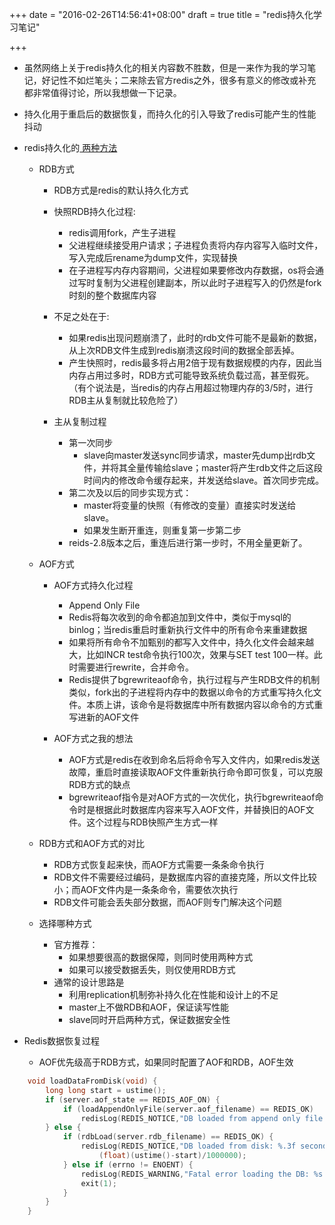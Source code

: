 +++
date = "2016-02-26T14:56:41+08:00"
draft = true
title = "redis持久化学习笔记"

+++

* 虽然网络上关于redis持久化的相关内容数不胜数，但是一来作为我的学习笔记，好记性不如烂笔头；二来除去官方redis之外，很多有意义的修改或补充都非常值得讨论，所以我想做一下记录。

* 持久化用于重启后的数据恢复，而持久化的引入导致了redis可能产生的性能抖动

* redis持久化的[ 两种方法 ](http://www.cnblogs.com/zhoujinyi/archive/2013/05/26/3098508.html)
    * RDB方式
        * RDB方式是redis的默认持久化方式
        * 快照RDB持久化过程:
            * redis调用fork，产生子进程
            * 父进程继续接受用户请求；子进程负责将内存内容写入临时文件，写入完成后rename为dump文件，实现替换
            * 在子进程写内存内容期间，父进程如果要修改内存数据，os将会通过写时复制为父进程创建副本，所以此时子进程写入的仍然是fork时刻的整个数据库内容
        * 不足之处在于:
            * 如果redis出现问题崩溃了，此时的rdb文件可能不是最新的数据，从上次RDB文件生成到redis崩溃这段时间的数据全部丢掉。
            * 产生快照时，redis最多将占用2倍于现有数据规模的内存，因此当内存占用过多时，RDB方式可能导致系统负载过高，甚至假死。（有个说法是，当redis的内存占用超过物理内存的3/5时，进行RDB主从复制就比较危险了）

        * 主从复制过程
            * 第一次同步
                * slave向master发送sync同步请求，master先dump出rdb文件，并将其全量传输给slave；master将产生rdb文件之后这段时间内的修改命令缓存起来，并发送给slave。首次同步完成。
            * 第二次及以后的同步实现方式：
                * master将变量的快照（有修改的变量）直接实时发送给slave。
                * 如果发生断开重连，则重复第一步第二步
            * reids-2.8版本之后，重连后进行第一步时，不用全量更新了。

    * AOF方式
        * AOF方式持久化过程
            * Append Only File
            * Redis将每次收到的命令都追加到文件中，类似于mysql的binlog；当redis重启时重新执行文件中的所有命令来重建数据
            * 如果将所有命令不加甄别的都写入文件中，持久化文件会越来越大，比如INCR test命令执行100次，效果与SET test 100一样。此时需要进行rewrite，合并命令。
            * Redis提供了bgrewriteaof命令，执行过程与产生RDB文件的机制类似，fork出的子进程将内存中的数据以命令的方式重写持久化文件。本质上讲，该命令是将数据库中所有数据内容以命令的方式重写进新的AOF文件

        * AOF方式之我的想法
            * AOF方式是redis在收到命名后将命令写入文件内，如果redis发送故障，重启时直接读取AOF文件重新执行命令即可恢复，可以克服RDB方式的缺点
            * bgrewriteaof指令是对AOF方式的一次优化，执行bgrewriteaof命令时是根据此时数据库内容来写入AOF文件，并替换旧的AOF文件。这个过程与RDB快照产生方式一样

    * RDB方式和AOF方式的对比
        * RDB方式恢复起来快，而AOF方式需要一条条命令执行
        * RDB文件不需要经过编码，是数据库内容的直接克隆，所以文件比较小；而AOF文件内是一条条命令，需要依次执行
        * RDB文件可能会丢失部分数据，而AOF则专门解决这个问题

    * 选择哪种方式
        * 官方推荐：
            * 如果想要很高的数据保障，则同时使用两种方式
            * 如果可以接受数据丢失，则仅使用RDB方式
        * 通常的设计思路是
            * 利用replication机制弥补持久化在性能和设计上的不足
            * master上不做RDB和AOF，保证读写性能
            * slave同时开启两种方式，保证数据安全性


* Redis数据恢复过程
    * AOF优先级高于RDB方式，如果同时配置了AOF和RDB，AOF生效

```cpp
    void loadDataFromDisk(void) {
        long long start = ustime();
        if (server.aof_state == REDIS_AOF_ON) {
            if (loadAppendOnlyFile(server.aof_filename) == REDIS_OK)
                redisLog(REDIS_NOTICE,"DB loaded from append only file: %.3f seconds",(float)(ustime()-start)/1000000);
        } else {
            if (rdbLoad(server.rdb_filename) == REDIS_OK) {
                redisLog(REDIS_NOTICE,"DB loaded from disk: %.3f seconds",
                    (float)(ustime()-start)/1000000);
            } else if (errno != ENOENT) {
                redisLog(REDIS_WARNING,"Fatal error loading the DB: %s. Exiting.",strerror(errno));
                exit(1);
            }
        }
    }
```


